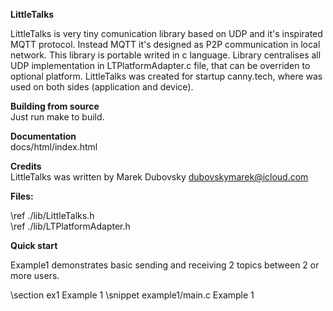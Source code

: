 <b>LittleTalks</b>
<p>
LittleTalks is very tiny comunication library based on UDP and it's inspirated MQTT protocol.
Instead MQTT it's designed as P2P communication in local network.
This library is portable writed in c language.
Library centralises all UDP implementation in LTPlatformAdapter.c file, that can be overriden to optional platform.
LittleTalks was created for startup canny.tech, where was used on both sides (application and device).
</p>

<b>Building from source</b><br/>
Just run make to build.<br/>

<b>Documentation</b><br/>
docs/html/index.html<br/>

<b>Credits</b><br/>
LittleTalks was written by Marek Dubovsky dubovskymarek@icloud.com<br/>

<b>Files:</b>

\ref ./lib/LittleTalks.h<br/>
\ref ./lib/LTPlatformAdapter.h<br/>

<b>Quick start</b>
<p>Example1 demonstrates basic sending and receiving 2 topics between 2 or more users.</p>

\section ex1 Example 1
\snippet example1/main.c Example 1

